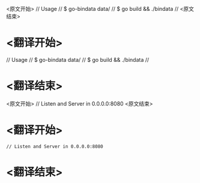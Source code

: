 
<原文开始>
// Usage
// $ go-bindata data/
// $ go build && ./bindata
//
<原文结束>

# <翻译开始>
// Usage
// $ go-bindata data/
// $ go build && ./bindata
//
# <翻译结束>


<原文开始>
	// Listen and Server in 0.0.0.0:8080
<原文结束>

# <翻译开始>
	// Listen and Server in 0.0.0.0:8080
# <翻译结束>


